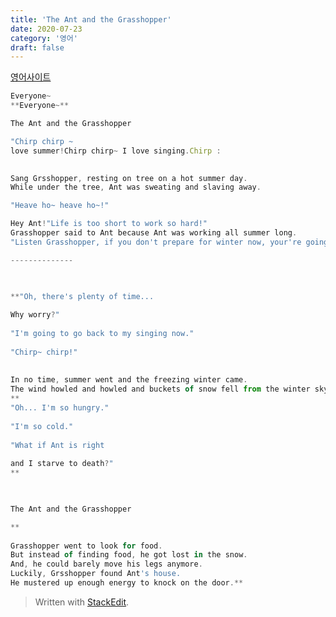 ```yaml
---
title: 'The Ant and the Grasshopper'
date: 2020-07-23
category: '영어'
draft: false
---
```

[영어사이트](http://blog.naver.com/PostView.nhn?blogId=leane55&logNo=221070278253)
```js
Everyone~
**Everyone~**  

The Ant and the Grasshopper

"Chirp chirp ~  
love summer!Chirp chirp~ I love singing.Chirp :

  
Sang Grsshopper, resting on tree on a hot summer day.  
While under the tree, Ant was sweating and slaving away.  

"Heave ho~ heave ho~!"

Hey Ant!"Life is too short to work so hard!"  
Grasshopper said to Ant because Ant was working all summer long.  
"Listen Grasshopper, if you don't prepare for winter now, your're going to starve! Heave ho~!"  

--------------

  

**"Oh, there's plenty of time...  
  
Why worry?"  
  
"I'm going to go back to my singing now."  
  
"Chirp~ chirp!"  
  
  
In no time, summer went and the freezing winter came.  
The wind howled and howled and buckets of snow fell from the winter sky.**  
**  
"Oh... I'm so hungry."  
  
"I'm so cold."  
  
"What if Ant is right  
  
and I starve to death?"  
**

  

The Ant and the Grasshopper

**  
  
Grasshopper went to look for food.  
But instead of finding food, he got lost in the snow.  
And, he could barely move his legs anymore.  
Luckily, Grsshopper found Ant's house.  
He mustered up enough energy to knock on the door.**

```

> Written with [StackEdit](https://stackedit.io/).
<!--stackedit_data:
eyJoaXN0b3J5IjpbMjM5MDA2MzY1LDE0NTM2MjUwMzEsLTE5Nj
cwODExNTAsLTc5ODYzNTM4NywtMTk2NDE2MTEwXX0=
-->